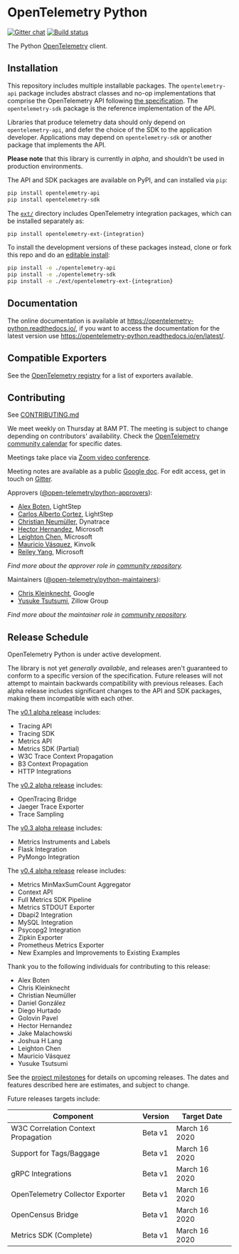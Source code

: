 # OpenTelemetry Python
[![Gitter chat](https://img.shields.io/gitter/room/opentelemetry/opentelemetry-python)](https://gitter.im/open-telemetry/opentelemetry-python)
[![Build status](https://travis-ci.org/open-telemetry/opentelemetry-python.svg?branch=master)](https://travis-ci.org/open-telemetry/opentelemetry-python)

The Python [OpenTelemetry](https://opentelemetry.io/) client.

## Installation

This repository includes multiple installable packages. The `opentelemetry-api`
package includes abstract classes and no-op implementations that comprise the OpenTelemetry API following
[the
specification](https://github.com/open-telemetry/opentelemetry-specification).
The `opentelemetry-sdk` package is the reference implementation of the API.

Libraries that produce telemetry data should only depend on `opentelemetry-api`,
and defer the choice of the SDK to the application developer. Applications may
depend on `opentelemetry-sdk` or another package that implements the API.

**Please note** that this library is currently in _alpha_, and shouldn't be
used in production environments.

The API and SDK packages are available on PyPI, and can installed via `pip`:

```sh
pip install opentelemetry-api
pip install opentelemetry-sdk
```

The
[`ext/`](https://github.com/open-telemetry/opentelemetry-python/tree/master/ext)
directory includes OpenTelemetry integration packages, which can be installed
separately as:

```sh
pip install opentelemetry-ext-{integration}
```

To install the development versions of these packages instead, clone or fork
this repo and do an [editable
install](https://pip.pypa.io/en/stable/reference/pip_install/#editable-installs):

```sh
pip install -e ./opentelemetry-api
pip install -e ./opentelemetry-sdk
pip install -e ./ext/opentelemetry-ext-{integration}
```

## Documentation

The online documentation is available at https://opentelemetry-python.readthedocs.io/,
if you want to access the documentation for the latest version use
https://opentelemetry-python.readthedocs.io/en/latest/.

## Compatible Exporters

See the [OpenTelemetry registry](https://opentelemetry.io/registry/?s=python) for a list of exporters available.

## Contributing

See [CONTRIBUTING.md](CONTRIBUTING.md)

We meet weekly on Thursday at 8AM PT. The meeting is subject to change depending on contributors' availability. Check the [OpenTelemetry community calendar](https://calendar.google.com/calendar/embed?src=google.com_b79e3e90j7bbsa2n2p5an5lf60%40group.calendar.google.com) for specific dates.

Meetings take place via [Zoom video conference](https://zoom.us/j/6729396170).

Meeting notes are available as a public [Google doc](https://docs.google.com/document/d/1CIMGoIOZ-c3-igzbd6_Pnxx1SjAkjwqoYSUWxPY8XIs/edit). For edit access, get in touch on [Gitter](https://gitter.im/open-telemetry/opentelemetry-python).

Approvers ([@open-telemetry/python-approvers](https://github.com/orgs/open-telemetry/teams/python-approvers)):

- [Alex Boten](https://github.com/codeboten), LightStep
- [Carlos Alberto Cortez](https://github.com/carlosalberto), LightStep
- [Christian Neumüller](https://github.com/Oberon00), Dynatrace
- [Hector Hernandez](https://github.com/hectorhdzg), Microsoft
- [Leighton Chen](https://github.com/lzchen), Microsoft
- [Mauricio Vásquez](https://github.com/mauriciovasquezbernal), Kinvolk
- [Reiley Yang](https://github.com/reyang), Microsoft

*Find more about the approver role in [community repository](https://github.com/open-telemetry/community/blob/master/community-membership.md#approver).*

Maintainers ([@open-telemetry/python-maintainers](https://github.com/orgs/open-telemetry/teams/python-maintainers)):

- [Chris Kleinknecht](https://github.com/c24t), Google
- [Yusuke Tsutsumi](https://github.com/toumorokoshi), Zillow Group

*Find more about the maintainer role in [community repository](https://github.com/open-telemetry/community/blob/master/community-membership.md#maintainer).*

## Release Schedule

OpenTelemetry Python is under active development.

The library is not yet _generally available_, and releases aren't guaranteed to
conform to a specific version of the specification. Future releases will not
attempt to maintain backwards compatibility with previous releases. Each alpha
release includes significant changes to the API and SDK packages, making them
incompatible with each other.

The [v0.1 alpha
release](https://github.com/open-telemetry/opentelemetry-python/releases/tag/v0.1.0)
includes:

- Tracing API
- Tracing SDK
- Metrics API
- Metrics SDK (Partial)
- W3C Trace Context Propagation
- B3 Context Propagation
- HTTP Integrations

The [v0.2 alpha
release](https://github.com/open-telemetry/opentelemetry-python/releases/tag/v0.2.0)
includes:

- OpenTracing Bridge
- Jaeger Trace Exporter
- Trace Sampling

The [v0.3 alpha
release](https://github.com/open-telemetry/opentelemetry-python/releases/tag/v0.3.0)
includes:

- Metrics Instruments and Labels
- Flask Integration
- PyMongo Integration

The [v0.4 alpha
release](https://github.com/open-telemetry/opentelemetry-python/releases/tag/v0.4.0) release includes:

- Metrics MinMaxSumCount Aggregator
- Context API
- Full Metrics SDK Pipeline
- Metrics STDOUT Exporter
- Dbapi2 Integration
- MySQL Integration
- Psycopg2 Integration
- Zipkin Exporter
- Prometheus Metrics Exporter
- New Examples and Improvements to Existing Examples

Thank you to the following individuals for contributing to this release:

* Alex Boten
* Chris Kleinknecht
* Christian Neumüller
* Daniel González
* Diego Hurtado
* Golovin Pavel
* Hector Hernandez
* Jake Malachowski
* Joshua H Lang
* Leighton Chen
* Mauricio Vásquez
* Yusuke Tsutsumi

See the [project
milestones](https://github.com/open-telemetry/opentelemetry-python/milestones)
for details on upcoming releases. The dates and features described here are
estimates, and subject to change.

Future releases targets include:

| Component                           | Version    | Target Date  |
| ----------------------------------- | ---------- | ------------ |
| W3C Correlation Context Propagation | Beta v1    | March 16 2020|
| Support for Tags/Baggage            | Beta v1    | March 16 2020|
| gRPC Integrations                   | Beta v1    | March 16 2020|
| OpenTelemetry Collector Exporter    | Beta v1    | March 16 2020|
| OpenCensus Bridge                   | Beta v1    | March 16 2020|
| Metrics SDK (Complete)              | Beta v1    | March 16 2020|
